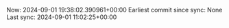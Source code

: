 Now: 2024-09-01 19:38:02.390961+00:00 Earliest commit since sync: None Last sync: 2024-09-01 11:02:25+00:00
